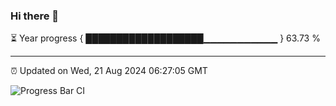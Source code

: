### Hi there 👋

⏳ Year progress { ███████████████████▁▁▁▁▁▁▁▁▁▁▁ } 63.73 %

---

⏰ Updated on Wed, 21 Aug 2024 06:27:05 GMT

![Progress Bar CI](https://github.com/ZhaoGui/ZhaoGui/workflows/Progress%20Bar%20CI/badge.svg)
